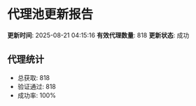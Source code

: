 # 代理池更新报告

**更新时间**: 2025-08-21 04:15:16
**有效代理数量**: 818
**更新状态**:  成功

## 代理统计
- 总获取: 818
- 验证通过: 818
- 成功率: 100%
